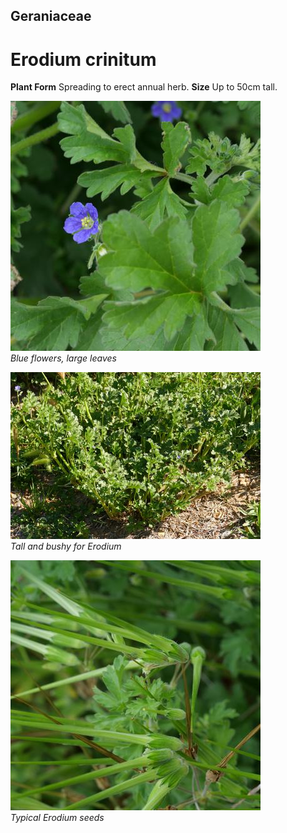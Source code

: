 ## Geraniaceae
# Erodium crinitum

**Plant Form** Spreading to erect annual herb. **Size** Up to 50cm tall.


![Blue flowers, large leaves](61919_P1020598.jpg)  
 *Blue flowers, large leaves* 

![Tall and bushy for Erodium](2021_P6840106.jpg)  
 *Tall and bushy for Erodium* 

![Typical Erodium seeds](63894_P1031310.jpg)  
 *Typical Erodium seeds* 

